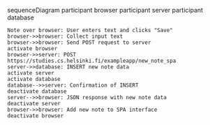 sequenceDiagram
    participant browser
    participant server
    participant database

    Note over browser: User enters text and clicks "Save"
    browser->>browser: Collect input text
    browser->>browser: Send POST request to server
    activate browser
    browser->>server: POST https://studies.cs.helsinki.fi/exampleapp/new_note_spa
    server->>database: INSERT new note data
    activate server
    activate database
    database-->>server: Confirmation of INSERT
    deactivate database
    server-->>browser: JSON response with new note data
    deactivate server
    browser->>browser: Add new note to SPA interface
    deactivate browser